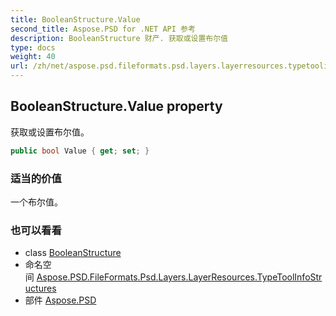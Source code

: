 ```yaml
---
title: BooleanStructure.Value
second_title: Aspose.PSD for .NET API 参考
description: BooleanStructure 财产. 获取或设置布尔值
type: docs
weight: 40
url: /zh/net/aspose.psd.fileformats.psd.layers.layerresources.typetoolinfostructures/booleanstructure/value/
---
```

## BooleanStructure.Value property

获取或设置布尔值。

```csharp
public bool Value { get; set; }
```

### 适当的价值

一个布尔值。

### 也可以看看

* class [BooleanStructure](../)
* 命名空间 [Aspose.PSD.FileFormats.Psd.Layers.LayerResources.TypeToolInfoStructures](../../booleanstructure/)
* 部件 [Aspose.PSD](../../../)


